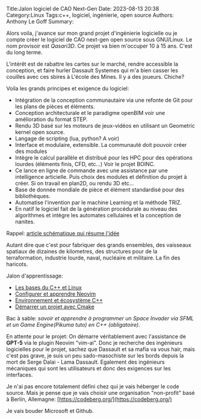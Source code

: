 Title:Jalon logiciel de CAO Next-Gen
Date: 2023-08-13 20:38
Category:Linux
Tags:c++, logiciel, ingénierie, open source
Authors: Anthony Le Goff
Summary:

Alors voila, j'avance sur mon grand projet d'ingénierie logicielle ou je compte créer le logiciel de CAO next-gen open source sous GNU/Linux. Le nom provisoir est *Qasari3D*. Ce projet va bien m'occuper 10 à 15 ans. C'est du long terme.

L'intérêt est de rabattre les cartes sur le marché, rendre accessible la conception, et faire hurler Dassault Systemes qui m'a bien casser les couilles avec ces sbires à L'école des Mines. Il y a des joueurs. Chiche?

Voila les grands principes et exigence du logiciel:

* Intégration de la conception communautaire via une refonte de Git pour les plans de pièces et éléments.
* Conception architecturale et le paradigme openBIM voir une amélioration du format STEP.
* Rendu 3D basé sur les moteurs de jeux-vidéos en utilisant un Geometric kernel open source.
* Langage de scripting (lua, python? A voir)
* Interface et modulaire, extensible. La communauté doit pouvoir créer des modules
* Intègre le calcul parallèle et distribué pour les HPC pour des opérations lourdes (éléments finis, CFD, etc...) Voir le projet BOINC.
* Ce lance en ligne de commande avec une assistance par une intelligence articielle. Puis choix des modules et définition du projet à créer. Si on travail en plan2D, ou rendu 3D etc... 
* Base de donnée mondiale de pièce et élément standardisé pour des bibliothèques.
* Automatise l'invention par le machine Learning et la méthode TRIZ.
* En natif le logiciel fait de la génération procédurale au niveau des algorithmes et intègre les automates cellulaires et la conception de nanites.

Rappel: [article schématique qui résume l'idée](https://legoffant.github.io/qasari3d.html)

Autant dire que c'est pour fabriquer des grands ensembles, des vaisseaux spatiaux de dizaines de kilometres, des structures pour de la terraformation, industrie lourde, naval, nucléaire et militaire. La fin des haricots.

Jalon d'apprentissage:

* [Les bases du C++ et Linux](https://legoffant.github.io/jalon-apprentissage-c.html)
* [Configurer et apprendre Neovim](https://legoffant.github.io/configurer-neovim-comme-ide-en-langage-cc.html)
* [Environnement et écosystème C++](https://legoffant.github.io/c-eco-systeme.html)
* [Démarrer un projet avec Cmake](https://legoffant.github.io/preparation-de-projet-avancee-en-c.html)

Bac à sable: *savoir et apprendre à programmer un Space Invader via SFML et un Game Engine(Pikuma tuto) en C++ (obligatoire)*.

En attente pour le projet: On démarre véritablement avec l'assistance de **GPT-5** via le plugin Neovim "vim-ai". Donc je recherche des ingénieurs logicielles pour le projet, sachez que Dassault et sa mafia va vous hair, mais c'est pas grave, je suis un peu sado-masochiste sur les bords depuis la mort de Serge Dalai - Lama Dassault. Egalement des ingénieurs mécaniques qui sont les utilisateurs et donc des exigences sur les interfaces.

Je n'ai pas encore totalement défini chez qui je vais héberger le code source. Mais je pense que je vais choisir une organisation "non-profit" basé à Berlin, Allemagne: [https://codeberg.org/](https://codeberg.org/)

Je vais bouder Microsoft et Github.